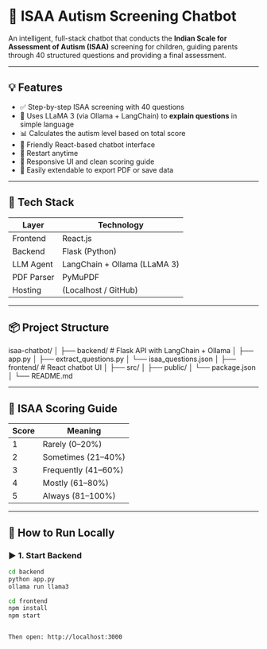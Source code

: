 # 🧠 ISAA Autism Screening Chatbot

An intelligent, full-stack chatbot that conducts the **Indian Scale for Assessment of Autism (ISAA)** screening for children, guiding parents through 40 structured questions and providing a final assessment.

---

## 💡 Features

- ✅ Step-by-step ISAA screening with 40 questions
- 🧠 Uses LLaMA 3 (via Ollama + LangChain) to **explain questions** in simple language
- 📊 Calculates the autism level based on total score
- 💬 Friendly React-based chatbot interface
- 🔁 Restart anytime
- 🌈 Responsive UI and clean scoring guide
- 🧾 Easily extendable to export PDF or save data

---

## 🚀 Tech Stack

| Layer      | Technology                  |
|------------|-----------------------------|
| Frontend   | React.js                    |
| Backend    | Flask (Python)              |
| LLM Agent  | LangChain + Ollama (LLaMA 3)|
| PDF Parser | PyMuPDF                     |
| Hosting    | (Localhost / GitHub)        |

---

## 📦 Project Structure
isaa-chatbot/
│
├── backend/ # Flask API with LangChain + Ollama
│ ├── app.py
│ ├── extract_questions.py
│ └── isaa_questions.json
│
├── frontend/ # React chatbot UI
│ ├── src/
│ ├── public/
│ └── package.json
│
└── README.md


---

## 🧠 ISAA Scoring Guide

| Score | Meaning             |
|-------|---------------------|
| 1     | Rarely (0–20%)      |
| 2     | Sometimes (21–40%)  |
| 3     | Frequently (41–60%) |
| 4     | Mostly (61–80%)     |
| 5     | Always (81–100%)    |

---

## 🚀 How to Run Locally

### ▶️ 1. Start Backend

```bash
cd backend
python app.py 
ollama run llama3

cd frontend
npm install
npm start


Then open: http://localhost:3000